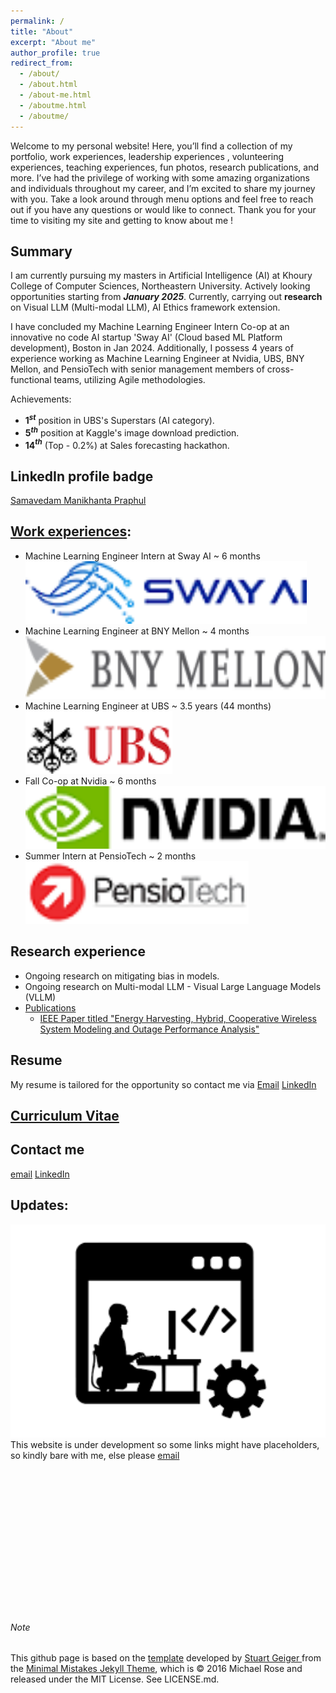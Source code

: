 ```yaml
---
permalink: /
title: "About"
excerpt: "About me"
author_profile: true
redirect_from: 
  - /about/
  - /about.html
  - /about-me.html
  - /aboutme.html
  - /aboutme/
---
```


Welcome to my personal website! Here, you’ll find a collection of my portfolio, work experiences, leadership experiences
, volunteering experiences, teaching experiences, fun photos, research publications, and more. I’ve had the privilege of
working with some amazing organizations and individuals throughout my career, and I’m excited to share my journey with 
you. Take a look around through menu options and feel free to reach out if you have any questions or would like to 
connect. Thank you for your time to visiting my site and getting to know about me !

## Summary

I am currently pursuing my masters in Artificial Intelligence (AI) at 
Khoury College of Computer Sciences, Northeastern University.
Actively looking opportunities starting from **_January 2025_**. Currently, 
carrying out **research** on Visual LLM (Multi-modal LLM), AI Ethics framework extension.

I have concluded my Machine Learning Engineer Intern Co-op at an innovative 
no code AI startup 'Sway AI' (Cloud based ML Platform development), Boston in 
Jan 2024. Additionally, I possess 4 years of experience working as Machine Learning Engineer at Nvidia, UBS, BNY Mellon, and PensioTech with senior management members of cross-functional teams, utilizing Agile methodologies.

Achievements:
- **1<i><sup>st</sup></i>** position in UBS's Superstars (AI category).
- **<b>5<i><sup>th</sup></i></b>** position at Kaggle's image download 
  prediction.
- **14<i><sup>th</sup></i>** (Top - 0.2%) at Sales forecasting hackathon. 

<!-- In predictive modelling hackathons, I have won 
**1<i><sup>st</sup></i>** position in UBS's Superstars. Also, I have secured  and <b>14<sup><i>th</i></sup></b> positions at competitive hackathons for predicting image downloads and forecasting sales hosted on Kaggle and Analytics Vidya respectively.
-->

<!-- Coming to my journey, I have did my undergraduate studies in Electrical and Electronics Engineering at BITS-Pilani (No 1. Private Engineering College) with my Co-ops, internships at Nvidia, PensioTech. Post undergraduate studies, I have worked for 4 years at UBS, BNY Mellon where I was promoted and recognized with several awards. Currently on set to do my master's degree in Artificial Intelligence (AI). Throughout journey

By leveraging my technical skills and knowledge of artificial intelligence, I was able to develop solutions that streamlined processes and increased efficiency. -->

<!-- Overall, I am a highly motivated, daring individual with a passion for 
artificial intelligence and a strong desire to have a challenging career with positive impact in the field. My diverse skill set and experiences make me an ideal candidate for any organization looking to innovate and grow.
-->
<!-- My undergraduate studies in Electrical and Electronics Engineering at India's top private university 
BITS-Pilani, Pilani campus have given me a strong foundation in hardware, which I believe will be beneficial in 
developing the best products that have software perfectly optimized with underlying hardware. So I strongly believe that 
we have a strong background in both software and hardware through my educational and professional journey. -->


<!-- ## Technical Skills
- Languages: **Python, SQL,** Java, C++, MATLAB, Apache Spark       
- **Databases:** Oracle (11g, 12c), MySQL     
- **AI Skills:** Deep Learning (DL), Machine Learning (ML), Computer Vision (CV), Natural Language Processing (NLP)     
- **Python Libraries:**	PyTorch, Scikit-learn, TensorFlow, Torch vision, Hugging Face, OpenCV, Pandas, Keras, Seaborn, Matplotlib, Plotly, H2O, NumPy, Media Pipe, Pillow, Imutils, Albumentations, PyTesseract, Scikit-Image, NLTK, Spacy, TextBlob      
- **Certifications:** Azure AI & Data Fundamentals, Advanced Alteryx, Deep Learning Specialization (Coursera)     
- **ML Models/Architectures:** Decision Tree, Alex Net, BERT, Pose Net, Bi-LSTM, SVMs, Gradient Boost, VGG-16, ResNet-50, Faster R-CNN, XG Boost, AdaBoost, Efficient Net, RNN, U-Net, Alex Net, Efficient Net, R-CNN family, Random Forest, Table Net, XG Boost, Fast R-CNN, LeNet-5, LSTM, Inception Net, Roberta, Mask R-CNN, Yolo     
- **Others:** Git, PyCharm, Intellij,  Shell scripting, VS Code, SVN, Gitlab, Perforce , Apache Airflow, Qlikview, Power BI, DevOps     
- **OS:**  Windows, Unix, Linux (Ubuntu, Fedora, RHEL 5.9, RHEL 6.10 distros)      -->

## LinkedIn profile badge
<script src="https://platform.linkedin.com/badges/js/profile.js" async defer type="text/javascript"></script>
<div class="badge-base LI-profile-badge" data-locale="en_US" data-size="medium" data-theme="dark" data-type="HORIZONTAL" data-vanity="smpraphul" data-version="v1"><a class="badge-base__link LI-simple-link" href="https://www.linkedin.com/in/smpraphul?trk=profile-badge">Samavedam Manikhanta Praphul</a></div>


## [Work experiences](https://praphulsamavedam.github.io/experiences/):
- Machine Learning Engineer Intern at Sway AI ~ 6 months <img src='/images/workExp/sway-ai-logo.png' alt='Sway AI logo' height='100'>
- Machine Learning Engineer at BNY Mellon ~ 4 months <img src='/images/workExp/bny-mellon-logo.png' alt='BNY Mellon logo' height='100'>
- Machine Learning Engineer at UBS ~ 3.5 years (44 months) <img src='/images/workExp/ubs-logo.png' alt='UBS logo' height='100'>
- Fall Co-op at Nvidia ~ 6 months <img src='/images/workExp/nvidia-logo.png' alt='Nvidia logo' height='100'>
- Summer Intern at PensioTech ~ 2 months <img src='/images/workExp/pensio-tech-logo.png' alt='Pensio Tech logo' height='100'>

## Research experience
- Ongoing research on mitigating bias in models.
- Ongoing research on Multi-modal LLM - Visual Large Language Models (VLLM)
- [Publications](https://praphulsamavedam.github.io/publications/)
  - [IEEE Paper titled "Energy Harvesting, Hybrid, Cooperative Wireless System Modeling and Outage Performance Analysis"](https://praphulsamavedam.github.io/publication/paper-1)

## Resume
My resume is tailored for the opportunity so contact me via 
[Email](mailto:samavedam.m@northeastern.edu;praphulsamavedam@gmail.com)
[LinkedIn](https://www.linkedin.com/in/smpraphul)

<!-- [Sample resumes](https://praphulsamavedam.github.io/resume/) -->

## [Curriculum Vitae](https://praphulsamavedam.github.io/cv/)

## Contact me
[email](mailto:samavedam.m@northeastern.edu;praphulsamavedam@gmail.com)
[LinkedIn](https://www.linkedin.com/in/smpraphul)



















## Updates:
<img src="images/under_development.png" width=720 alt="Site Under development"><br>
This website is under development so some links might have placeholders, so kindly bare with me, else please
[email](mailto:samavedam.m@northeastern.edu;praphulsamavedam@gmail.com)
<br><br><br><br><br><br><br><br><br><br><br><br><br><br><br>
###### Note
This github page is based on the [template](https://academicpages.github.io/) developed by [Stuart Geiger
](https://github.com/staeiou) from the [Minimal Mistakes Jekyll Theme](https://mmistakes.github.io/minimal-mistakes/), which is © 2016 Michael Rose and released under the MIT License. See LICENSE.md.
 
